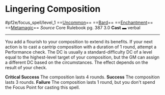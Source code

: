 # Lingering Composition
#pf2e/focus_spell/level_1
==[Uncommon](Uncommon.md)== ==[Bard](Bard.md)== ==[Enchantment](Enchantment.md)== ==[Metamagic](Metamagic.md)==
*Source* Core Rulebook pg. 387 3.0
**Cast** ▬ verbal

---
You add a flourish to your composition to extend its benefits. If your next action is to cast a cantrip composition with a duration of 1 round, attempt a Performance check. The DC is usually a standard-difficulty DC of a level equal to the highest-level target of your composition, but the GM can assign a different DC based on the circumstances. The effect depends on the result of your check.

**Critical Success** The composition lasts 4 rounds.
**Success** The composition lasts 3 rounds.
**Failure** The composition lasts 1 round, but you don't spend the Focus Point for casting this spell.
